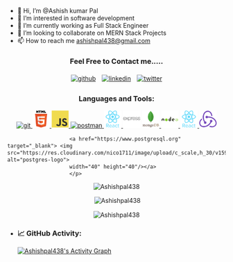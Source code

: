 - 👋 Hi, I’m @Ashish kumar Pal
- 👀 I’m interested in software development
- 🌱 I’m currently working as Full Stack Engineer
- 💞️ I’m looking to collaborate on MERN Stack Projects
- 📫 How to reach me ashishpal438@gmail.com

<!-- ### Feel Free to Contact me..... -->

<h3 align="center">Feel Free to Contact me.....</h3>
<p align="center">
        <a href="https://github.com/Ashishpal438"><img alt="github" width="10%" style="padding:5px"
                        src="https://img.icons8.com/clouds/100/000000/github.png" /></a>
        <a href="https://www.linkedin.com/in/ashish-kumar-pal-2a6954188/"><img alt="linkedin" width="10%" style="padding:5px"
                        src="https://img.icons8.com/clouds/100/000000/linkedin.png" /></a>
        <a href="https://twitter.com/coderrmann"><img alt="twitter" width="10%" style="padding:5px"
                        src="https://img.icons8.com/clouds/100/000000/twitter.png" /></a>
</p>
<h3 align="center">Languages and Tools:</h3>
<p align="center ">  <a href="https://git-scm.com/" target="_blank"> <img
                        src="https://www.vectorlogo.zone/logos/git-scm/git-scm-icon.svg" alt="git" width="40"
                        height="40" /> </a> <a href="https://www.w3.org/html/" target="_blank"> <img
                        src="https://raw.githubusercontent.com/devicons/devicon/master/icons/html5/html5-original-wordmark.svg"
                        alt="html5" width="40" height="40" /> </a> <a
                href="https://developer.mozilla.org/en-US/docs/Web/JavaScript" target="_blank"> <img
                        src="https://raw.githubusercontent.com/devicons/devicon/master/icons/javascript/javascript-original.svg"
                        alt="javascript" width="40" height="40" /> </a> <a href="https://postman.com" target="_blank">
                <img src="https://www.vectorlogo.zone/logos/getpostman/getpostman-icon.svg" alt="postman" width="40"
                        height="40" /> </a> <a href="https://reactjs.org/" target="_blank"> <img
                        src="https://raw.githubusercontent.com/devicons/devicon/master/icons/react/react-original-wordmark.svg"
                        alt="react" width="40" height="40" /> </a><img
                src="https://raw.githubusercontent.com/devicons/devicon/master/icons/express/express-original-wordmark.svg"
                alt="express" width="40" height="40" /> </a> <a href="https://www.mongodb.com/" target="_blank"> <img
                        src="https://raw.githubusercontent.com/devicons/devicon/master/icons/mongodb/mongodb-original-wordmark.svg"
                        alt="mongodb" width="40" height="40" /> </a> <a href="https://nodejs.org" target="_blank"> <img
                        src="https://raw.githubusercontent.com/devicons/devicon/master/icons/nodejs/nodejs-original-wordmark.svg"
                        alt="nodejs" width="40" height="40" /> </a> <a href="https://reactjs.org/" target="_blank"> <img
                        src="https://raw.githubusercontent.com/devicons/devicon/master/icons/react/react-original-wordmark.svg"
                        alt="react" width="40" height="40" /> </a> 
                        <a href="https://redux.js.org" target="_blank"> <img
                        src="https://raw.githubusercontent.com/devicons/devicon/master/icons/redux/redux-original.svg"
                        alt="redux" width="40" height="40" /> </a>
                        
                        <a href="https://www.postgresql.org" target="_blank"> <img          src="https://res.cloudinary.com/nico1711/image/upload/c_scale,h_30/v1598849660/postgresql_zsfd9p.png" alt="postgres-logo">
                        width="40" height="40"/></a>
                        </p>

<p align="center"><img
                src="https://github-readme-stats.vercel.app/api/top-langs?username=Ashishpal438&theme=dark&hide_border=true&show_icons=true&locale=en&layout=compact"
                alt="Ashishpal438" /></p>

<p align="center">&nbsp;<img align="center"
                src="https://github-readme-stats.vercel.app/api?username=Ashishpal438&show_icons=true&theme=dark&hide_border=true&locale=en"
                alt="Ashishpal438" /></p>

<p align="center"><img align="center" src="https://github-readme-streak-stats.herokuapp.com/?user=Ashishpal438&theme=dark&hide_border=true"
                alt="Ashishpal438" /></p>

- ### 📈 GitHub Activity:
  <a href="https://github.com/Ashishpal438/github-readme-activity-graph"><img alt="Ashishpal438's Activity Graph" src="https://activity-graph.herokuapp.com/graph?username=Ashishpal438&bg_color=1F222E&color=F8D866&line=F85D7F&point=FFFFFF&hide_border=true" /></a>
  


<!---
Ashishpal438/Ashishpal438 is a ✨ special ✨ repository because its `README.md` (this file) appears on your GitHub profile.
You can click the Preview link to take a look at your changes.
--->
